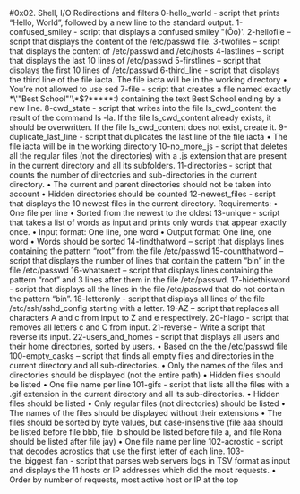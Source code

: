 #0x02. Shell, I/O Redirections and filters
0-hello_world - script that prints “Hello, World”, followed by a new line to the standard output.
1-confused_smiley - script that displays a confused smiley "(Ôo)'.
2-hellofile – script that displays the content of the /etc/passwd file.
3-twofiles – script that displays the content of /etc/passwd and /etc/hosts
4-lastlines – script that displays the last 10 lines of /etc/passwd
5-firstlines – script that displays the first 10 lines of /etc/passwd
6-third_line -  script that displays the third line of the file iacta.
The file iacta will be in the working directory
•	You’re not allowed to use sed
7-file - script that creates a file named exactly \*\\'"Best School"\'\\*$\?\*\*\*\*\*:) containing the text Best School ending by a new line.
8-cwd_state -  script that writes into the file ls_cwd_content the result of the command ls -la. If the file ls_cwd_content already exists, it should be overwritten. If the file ls_cwd_content does not exist, create it.
9-duplicate_last_line - script that duplicates the last line of the file iacta
•	The file iacta will be in the working directory
10-no_more_js - script that deletes all the regular files (not the directories) with a .js extension that are present in the current directory and all its subfolders.
11-directories - script that counts the number of directories and sub-directories in the current directory.
•	The current and parent directories should not be taken into account
•	Hidden directories should be counted
12-newest_files - script that displays the 10 newest files in the current directory.
Requirements:
•	One file per line
•	Sorted from the newest to the oldest
13-unique - script that takes a list of words as input and prints only words that appear exactly once.
•	Input format: One line, one word
•	Output format: One line, one word
•	Words should be sorted
14-findthatword – script that displays lines containing the pattern “root” from the file /etc/passwd
15-countthatword – script that displays the number of lines that contain the pattern “bin” in the file /etc/passwd
16-whatsnext – script that displays lines containing the pattern “root” and 3 lines after them in the file /etc/passwd.
17-hidethisword - script that displays all the lines in the file /etc/passwd that do not contain the pattern “bin”.
18-letteronly - script that displays all lines of the file /etc/ssh/sshd_config starting with a letter.
19-AZ – script that replaces all characters A and c from input to Z and e respectively.
20-hiago - script that removes all letters c and C from input.
21-reverse - Write a script that reverse its input.
22-users_and_homes - script that displays all users and their home directories, sorted by users.
•	Based on the the /etc/passwd file
100-empty_casks – script that finds all empty files and directories in the current directory and all sub-directories.
•	Only the names of the files and directories should be displayed (not the entire path)
•	Hidden files should be listed
•	One file name per line
101-gifs - script that lists all the files with a .gif extension in the current directory and all its sub-directories.
•	Hidden files should be listed
•	Only regular files (not directories) should be listed
•	The names of the files should be displayed without their extensions
•	The files should be sorted by byte values, but case-insensitive (file aaa should be listed before file bbb, file .b should be listed before file a, and file Rona should be listed after file jay)
•	One file name per line
102-acrostic - script that decodes acrostics that use the first letter of each line.
103-the_biggest_fan - script that parses web servers logs in TSV format as input and displays the 11 hosts or IP addresses which did the most requests.
•	Order by number of requests, most active host or IP at the top


